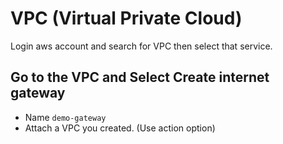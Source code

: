 
# VPC (Virtual Private Cloud)

Login aws account and search for VPC then select that service.

## Go to the VPC and Select Create internet gateway

- Name ``demo-gateway``
- Attach a VPC you created. (Use action option)
